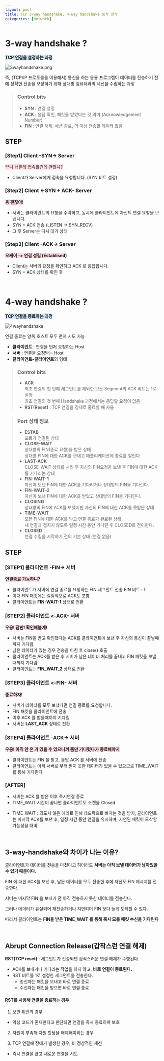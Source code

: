 ```yaml
---
layout: post
title: TCP 3-way handshake, 4-way handshake 동작 방식
categories: [Network]
---
```


# 3-way handshake ?
<span style="background-color: #D0E4FC">**TCP 연결을 설정하는 과정**</span>

![3wayhandshake.png](https://github.com/user-attachments/assets/9eaed275-cfb8-4736-b373-1d43cf98089c)


즉, (TCP/IP 프로토콜을 이용해서) 통신을 하는 응용 프로그램이
데이터를 전송하기 전에 정확한 전송을 보장하기 위해 상대방 컴퓨터와의 세션을 수립하는 과정


> ### Control bits
> - **SYN** : 연결 설정
> - **ACK** : 응답 확인, 패킷을 받았다는 것 의미 (Acknowledgement Number)
> - **FIN** : 연결 해제, 세션 종료, 더 이상 전송할 데이터 없음  
  
## STEP
### [Step1] Client -SYN-> Server
<span style="background-color: #ffdce0">**나 너한테 접속할건데 괜찮니?</span>
- Client가 Server에게 접속을 요청합니다. (SYN 비트 설정)

### [Step2] Client <-SYN + ACK- Server
<span style="background-color: #ffdce0">**웅 괜찮아!**</span>
- 서버는 클라이언트의 요청을 수락하고, 동시에 클라이언트에 자신의 연결 요청을 보냅니다.
- SYN + ACK 전송 (LISTEN -> SYN_RECV)
- 그 후 Server는 다시 대기 상태

### [Step3] Client -ACK-> Server
<span style="background-color: #ffdce0">**오케이 -> 연결 성립 (Establised)**</span>
- Client는 서버의 요청을 확인하고 ACK 로 응답합니다.
- SYN + ACK 상태를 확인 후







<br>







# 4-way handshake ?
<span style="background-color: #D0E4FC">**TCP 연결을 종료하는 과정**</span>  

![4wayhandshake](https://github.com/user-attachments/assets/e0d598a1-280c-4fbd-8948-c7f89dd5056e)

연결 종료는 양쪽 호스트 모두 먼저 시도 가능
- **클라이언트** : 연결을 먼저 요청하는 Host
- **서버** : 연결을 요청받는 Host 
- **클라이언트-클라이언트**의 형태


> ### Control bits
> - **ACK**  
> 최초 연결의 첫 번째 세그먼트를 제외한 모든 Segment의 ACK 비트는 1로 설정   
> 최초 연결의 첫 번째 Handshake 과정에서는 응답할 요청이 없음
> - **RST(Reset)** : TCP 연결을 강제로 종료할 때 사용  


> ### Port 상태 정보
> - **ESTAB**  
>  포트가 연결된 상태
> - **CLOSE-WAIT**  
>  상대방의 FIN(종료 요청)을 받은 상태   
> 상대방 FIN에 대한 ACK를 보내고 애플리케이션에 종료를 알린다
> - **LAST-ACK**  
> CLOSE-WAIT 상태를 처리 후 자신의 FIN요청을 보낸 후 FIN에 대한 ACK를 기다리는 상태
> - **FIN-WAIT-1**  
> 자신이 보낸 FIN에 대한 ACK를 기다리거나 상대방의 FIN을 기다린다.
> - **FIN-WAIT-2**  
> 자신이 보낸 FIN에 대한 ACK를 받았고 상대방의 FIN을 기다린다.
> - **CLOSING**  
> 상대방의 FIN에 ACK를 보냈지만 자신의 FIN에 대한 ACK를 못받은 상태
> - **TIME-WAIT**  
> 모든 FIN에 대한 ACK를 받고 연결 종료가 완료된 상태   
> 새 연결과 겹치지 않도록 일정 시간 동안 기다린 후 CLOSED로 전이한다.
> - **CLOSED**  
> 연결 수립을 시작하기 전의 기본 상태 (연결 없음)
  
  
  

## STEP
### [STEP1] 클라이언트 -FIN-> 서버
<span style="background-color: #ffdce0">**연결종료 가능하니?**</span>
- 클라이언트가 서버에 연결 종료를 요청하는 FIN 세그먼트 전송
  FIN 비트 : 1
- 이때 FIN 패킷에는 실질적으로 ACK도 포함
- 클라이언트는 **FIN-WAIT-1** 상태로 전환

### [STEP2] 클라이언트 <-ACK- 서버
<span style="background-color: #ffdce0">**우웅! 잠만! 확인해볼게!**</span>
- 서버는 FIN을 받고 확인했다는 ACK를 클라이언트에 보낸 후 자신의 통신이 끝날때까지 기다림
- 남은 데이터가 있는 경우 전송을 마친 후 close() 호출
- 클라이언트는 ACK를 받은 후 서버가 남은 데이터 처리를 끝내고 FIN 패킷을 보낼 때까지 기다림
- 클라이언트는 **FIN_WAIT_2** 상태로 전환

### [STEP3] 클라이언트 <-FIN- 서버
<span style="background-color: #ffdce0">**종료하자!**</span>
- 서버가 데이터를 모두 보냈다면 연결 종료를 요청합니다.
- FIN 패킷을 클라이언트에 전송
- 이후 ACK 를 받을때까지 기다림
- 서버는 **LAST_ACK** 상태로 전환

### [STEP4] 클라이언트 -ACK-> 서버
<span style="background-color: #ffdce0">**우웅! 아직 안 온 거 있을 수 있으니까 좀만 기다렸다가 종료해야지**</span>
- 클라이언트는 FIN 을 받고, 응답 ACK 를 서버에 전송
- 클라이언트는 아직 서버로 부터 받지 못한 데이터가 있을 수 있으므로 TIME_WAIT 를 통해 기다린다


### [AFTER]
- 서버는 ACK 를 받은 이후 즉시연결 종료
- TIME_WAIT 시간이 끝나면 클라이언트도 소켓을 Closed
  
  
  

* TIME_WAIT : 의도치 않은 에러로 인해 데드락으로 빠지는 것을 방지, 클라이언트는 마지막 ACK를 보낸 후, 일정 시간 동안 연결을 유지하며, 지연된 패킷이 도착할 가능성을 대비



<br>



## 3-way-handshake와 차이가 나는 이유?
클라이언트가 데이터를 전송을 마쳤다고 하더라도 **서버는 아직 보낼 데이터가 남아있을 수 있기 때문이다.**   

FIN 에 대한 ACK를 보낸 후, 남은 데이터를 모두 전송한 후에 자신도 FIN 메시지를 전송한다.  

서버는 마지막 FIN 을 보내기 전 아직 전송하지 못한 데이터를 전송한다.

그러나 데이터가 유실되어 재전송하거나 지연되어 FIN 보다 늦게 도착할 수 있다.

따라서 클라이언트는 **FIN을 받은  TIME_WAIT 를 통해 혹시 모를 패킷 수신을 기다린다**



<br>



## Abrupt Connection Release(갑작스런 연결 해제)

**RST(TCP reset)** : 세그먼트가 전송되면 갑작스러운 연결 해제가 수행된다.

- ACK를 보내거나 기다리는 작업을 하지 않고, **바로 연결이 종료된다.**
- RST 비트를 1로 설정한 세그먼트를 전송한다.
  - 송신자는 패킷을 보내고 바로 연결 종료
  - 수신자는 패킷을 받으면 바로 연결 종료


#### RST를 사용해 연결을 종료하는 경우
1. 보안 위반의 경우
- 악성 코드가 존재한다고 판단되면 연결을 즉시 종료하여 보호

2. 자원이 부족해 자원 할당을 해제해야하는 경우

3. TCP 연결에 장애가 발생한 경우, 비 정상적인 세션
- 즉시 연결을 끊고 새로운 연결을 시도


